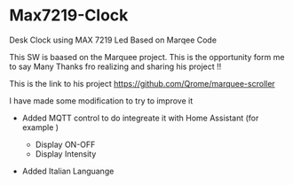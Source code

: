 # Max7219-Clock
Desk Clock using MAX 7219 Led Based on Marqee Code  

This SW is baased on the Marquee project.
This is the opportunity form me to say Many Thanks fro realizing and sharing his project !!

This is the link to his project
https://github.com/Qrome/marquee-scroller

I have made some modification to try to improve it 

- Added MQTT control to do integreate it with Home Assistant (for example )
  - Display ON-OFF
  - Display Intensity

- Added Italian Languange

   
